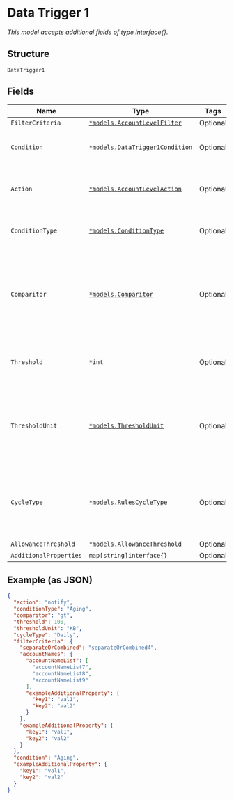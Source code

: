 
# Data Trigger 1

*This model accepts additional fields of type interface{}.*

## Structure

`DataTrigger1`

## Fields

| Name | Type | Tags | Description |
|  --- | --- | --- | --- |
| `FilterCriteria` | [`*models.AccountLevelFilter`](../../doc/models/account-level-filter.md) | Optional | - |
| `Condition` | [`*models.DataTrigger1Condition`](../../doc/models/containers/data-trigger-1-condition.md) | Optional | This is a container for any-of cases. |
| `Action` | [`*models.AccountLevelAction`](../../doc/models/account-level-action.md) | Optional | The action taken when trigger conditions are met |
| `ConditionType` | [`*models.ConditionType`](../../doc/models/condition-type.md) | Optional | The condition type being monitored |
| `Comparitor` | [`*models.Comparitor`](../../doc/models/comparitor.md) | Optional | The boolean of the comparison. `gt` is Greater Than, `lt` is Less Than and `eq` is Equal To |
| `Threshold` | `*int` | Optional | The threshold value the trigger monitors for |
| `ThresholdUnit` | [`*models.ThresholdUnit`](../../doc/models/threshold-unit.md) | Optional | The units of the threshold. This can be KB, Kilobits, MB, Megabits, or GB, Gigabits |
| `CycleType` | [`*models.RulesCycleType`](../../doc/models/rules-cycle-type.md) | Optional | The interval to monitor for the threshold. This can be Daily, Weekly or Monthly |
| `AllowanceThreshold` | [`*models.AllowanceThreshold`](../../doc/models/allowance-threshold.md) | Optional | - |
| `AdditionalProperties` | `map[string]interface{}` | Optional | - |

## Example (as JSON)

```json
{
  "action": "notify",
  "conditionType": "Aging",
  "comparitor": "gt",
  "threshold": 100,
  "thresholdUnit": "KB",
  "cycleType": "Daily",
  "filterCriteria": {
    "separateOrCombined": "separateOrCombined4",
    "accountNames": {
      "accountNameList": [
        "accountNameList7",
        "accountNameList8",
        "accountNameList9"
      ],
      "exampleAdditionalProperty": {
        "key1": "val1",
        "key2": "val2"
      }
    },
    "exampleAdditionalProperty": {
      "key1": "val1",
      "key2": "val2"
    }
  },
  "condition": "Aging",
  "exampleAdditionalProperty": {
    "key1": "val1",
    "key2": "val2"
  }
}
```

